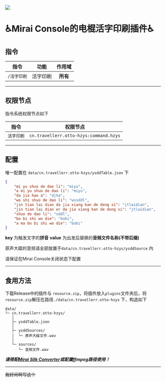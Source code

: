![](https://socialify.git.ci/Travellerrr/mirai-otto-hzys/image?description=1&font=Raleway&forks=1&issues=1&language=1&name=1&owner=1&pattern=Circuit%20Board&pulls=1&stargazers=1&theme=Auto)


# ♿Mirai Console的电棍活字印刷插件♿
## 指令
|            指令             |        功能        |  作用域   |
|:-------------------------:|:----------------:|:------:|
|          `/活字印刷`          |      活字印刷      | **所有** |

---

## 权限节点

指令系统权限节点如下

| **指令** |                    **权限节点**                    |
|:------:|:----------------------------------------------:|
| `活字印刷` |     `cn.travellerr.otto-hzys:command.hzys`      |

---

## 配置

唯一配置在 `data/cn.travellerr.otto-hzys/ysddTable.json` 下

``` json
{
	"mi yu shuo de dao li": "miyu",
	"a mi yu shuo de dao li": "miyu",
	"da jia hao a": "djha",
	"wo shi shuo de dao li": "wssddl",
	"jin tian lai dian da jia xiang kan de dong xi": "jtlaidian",
	"jin tian lai dian er da jia xiang kan de dong xi": "jtlaidian",
	"shuo de dao li": "sddl",
	"bo bi shi wo die": "bobi",
	"a ma bo bi shi wo die": "bobi"
}
```

**key** 为触发文字的**拼音**
**value** 为出发后替换的**音频文件名称(不带后缀)**

原声大碟的音频请全部放置于`data/cn.travellerr.otto-hzys/ysddSource` 内

请保证在Mirai Console关闭状态下配置

---

## 食用方法

下载Release中的插件与 `resource.zip`，将插件放入`plugins`文件夹后，将`resource.zip`解压在路径`./data/cn.travellerr.otto-hzys` 下，构造如下

```tree
data/
└─ cn.travellerr.otto-hzys/
   │
   ├─ ysddTable.json
   │
   ├─ ysddSources/
   │  └─ 原声大碟文件.wav
   │
   └─ sources/
      └─ 音频文件.wav
```

**_请搭配[Mirai Silk Converter](https://github.com/project-mirai/mirai-silk-converter)或配置ffmpeg路径使用！_**

---

~~我好闲啊写这个~~
